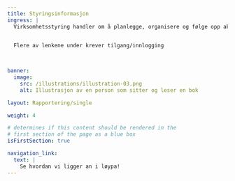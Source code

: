```yaml
---
title: Styringsinformasjon
ingress: |
  Virksomhetsstyring handler om å planlegge, organisere og følge opp aktiviteter evt. sette tiltak slik at vi når målene våre på en effektiv og målrettet måte. Det handler om resultatoppfølging, ta beslutninger, sette nye strategier eller prioriteringer, og sørge for at alle i avdelingen jobber mot de samme målene. Dette inkluderer både økonomistyring, ledelse og evaluering av hvordan ting går slik at vi kan forbedre oss og justere kursen om nødvendig. Relevant styringsdokumentasjon for avdelingen finner du her.
  

  Flere av lenkene under krever tilgang/innlogging

  

banner:
  image:
    src: /illustrations/illustration-03.png
    alt: Illustrasjon av en person som sitter og leser en bok

layout: Rapportering/single

weight: 4

# determines if this content should be rendered in the
# first section of the page as a blue box
isFirstSection: true

navigation_link:
  text: |
    Se hvordan vi ligger an i løypa!
---
```

